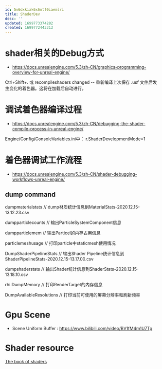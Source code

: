 ```yaml
---
id: 5v6dxkiak6x6ntf0iaemlri
title: ShaderDev
desc: ''
updated: 1699773374282
created: 1699772443313
---
```


# shader相关的Debug方式
* https://docs.unrealengine.com/5.3/zh-CN/graphics-programming-overview-for-unreal-engine/

Ctrl+Shift+. 或 recompileshaders changed   -- 重新编译上次保存 .usf 文件后发生变化的着色器。这将在加载后自动进行。

# 调试着色器编译过程
* https://docs.unrealengine.com/5.3/zh-CN/debugging-the-shader-compile-process-in-unreal-engine/

Engine/Config/ConsoleVariables.ini中：
r.ShaderDevelopmentMode=1


# 着色器调试工作流程
* https://docs.unrealengine.com/5.3/zh-CN/shader-debugging-workflows-unreal-engine/


## dump command 

dumpmaterialstats  // dump材质统计信息到MaterialStats-2020.12.15-13.12.23.csv

dumpparticlecounts  // 输出ParticleSystemComponent信息

dumpparticlemem  // 输出Particel的内存占用信息

particlemeshusage  // 打印particle中staticmesh使用情况

DumpShaderPipelineStats  // 输出Shader Pipeline统计信息到ShaderPipelineStats-2020.12.15-13.17.00.csv

dumpshaderstats  //  输出Shader统计信息到ShaderStats-2020.12.15-13.18.10.csv

rhi.DumpMemory   // 打印RenderTarget的内存信息

DumpAvailableResolutions  // 打印当前可使用的屏幕分辨率和刷新频率

# Gpu Scene

* Scene Uniform Buffer : https://www.bilibili.com/video/BV1fM4m1U7Tp

# Shader resource
[The book of shaders](https://thebookofshaders.com/)